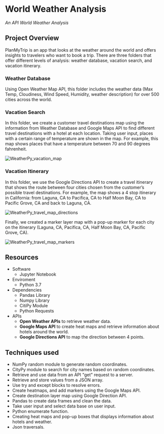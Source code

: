 # World Weather Analysis
*An API World Weather Analysis*


## Project Overview

PlanMyTrip is an app that looks at the weather around the world and offers insights to travelers who want to book a trip. There are three folders that offer different levels of analysis: weather database, vacation search, and vacation itinerary.

### Weather Database
Using Open Weather Map API, this folder includes the weather data (Max Temp, Cloudiness, Wind Speed, Humidity, weather description) for over 500 cities across the world.

### Vacation Search
In this folder, we create a customer travel destinations map using the information from Weather Database and Google Maps API to find different travel destinations with a hotel at each location. Taking user input, places with a certain range of temperature are shown in the map. For example, this map shows places that have a temperature between 70 and 90 degrees fahrenheit.

![WeatherPy_vacation_map](https://user-images.githubusercontent.com/88729583/136297949-bf11c3ac-ac53-443a-ad58-208fca1df07f.PNG)

### Vacation Itinerary
In this folder, we use the Google Directions API to create a travel itinerary that shows the route between four cities chosen from the customer’s possible travel destinations. For example, the map shows a 4 stop itinerary in California: from Laguna, CA to Pacifica, CA to Half Moon Bay, CA to Pacific Grove, CA and back to Laguna, CA.

![WeatherPy_travel_map_directions](https://user-images.githubusercontent.com/88729583/136299853-443e3e73-37fa-4ba3-a9ff-e9dd7fd5705a.PNG)

Finally, we created a marker layer map with a pop-up marker for each city on the itinerary (Laguna, CA, Pacifica, CA, Half Moon Bay, CA, Pacific Grove, CA).

![WeatherPy_travel_map_markers](https://user-images.githubusercontent.com/88729583/136299890-00d9d5e9-ace6-4131-8ac8-6460a8ab6af9.png)

## Resources 

- Software
    -	Jupyter Notebook
- Enviroment
    -	Python 3.7
- Dependencies
    -	Pandas Library
    -	Numpy Library 
    -	CitiPy Module
    -	Python Requests
- APIs
    -	**Open Weather APIs** to retrieve weather data.
    -	**Google Maps API** to create heat maps and retrieve information about hotels around the world.
    -	**Google Directions API** to map the direction between 4 points.

## Techniques used

-	NumPy random module to generate random coordinates.
-	CityPy module to search for city names based on random coordinates.
-	Retrieve and use data from an API "get" request to a server.
-	Retrieve and store values from a JSON array.
-	Use try and except blocks to resolve errors.
-	Create heatmaps, and add markers using the Google Maps API.
-	Create destination layer map using Google Direction API.
-	Pandas to create data frames and clean the data.
-	Take user input and select data base on user input.
-	Python enumerate function.
-	Creating heat maps and pop-up boxes that displays information about hotels and weather.
-	Json traversals.


